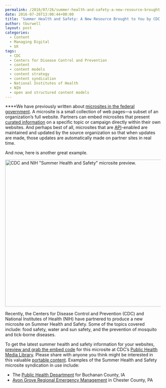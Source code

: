 ```yaml
---
permalink: /2016/07/26/summer-health-and-safety-a-new-resource-brought-to-you-by-cdc-and-nih/
date: 2016-07-26T13:00:44+00:00
title: 'Summer Health and Safety: A New Resource Brought to You by CDC and NIH'
author: tburwell
layout: post
categories:
  - Content
  - Managing Digital
  - UX
tags:
  - CDC
  - Centers for Disease Control and Prevention
  - content
  - content models
  - content strategy
  - content syndication
  - National Institutes of Health
  - NIH
  - open and structured content models
---
```


****We have previously written about [microsites in the federal government](https://www.digitalgov.gov/2016/04/21/microsites/). A microsite is a small collection of web pages—a subset of an organization’s full website. Partners can embed microsites that present [curated information](https://www.digitalgov.gov/2015/11/09/the-content-corner-structured-content-and-the-power-of-syndication/) on a specific topic or campaign directly within their own websites. And perhaps best of all, microsites that are [API](https://www.digitalgov.gov/category/code/api/)-enabled are maintained and updated by the source organization so that when updates are made, those updates are automatically made on partner sites in real time.

And now, here is another great example.

<img class="aligncenter wp-image-367831 size-full" src="https://s3.amazonaws.com/sitesusa/wp-content/uploads/sites/212/2016/07/600-x-476-CDC-NIH-Summer-Health-and-Safety-miscrosite-preview.jpg" alt="CDC and NIH &quot;Summer Health and Safety&quot; microsite preview." width="600" height="476" />

Recently, the Centers for Disease Control and Prevention (CDC) and National Institutes of Health (NIH) have partnered to produce a new microsite on Summer Health and Safety. Some of the topics covered include: food safety, water and sun safety, and the prevention of mosquito and tick-borne diseases.

To get the latest summer health and safety information for your websites, [preview and grab the embed code](https://tools.cdc.gov/medialibrary/index.aspx#/microsite/id/280182) for this microsite at CDC’s [Public Health Media Library](https://tools.cdc.gov/medialibrary). Please share with anyone you think might be interested in this valuable [portable content](https://www.digitalgov.gov/2016/05/05/how-to-create-portable-content-with-structured-content-models/). Examples of the Summer Health and Safety microsite syndication in use include:

  * The [Public Health Department](http://www.buchanancountyiowa.org/services/public_health/summer_health_and_safety.php) for Buchanan County, IA
  * [Avon Grove Regional Emergency Management](http://www.myagrem.net/Resources/CDCSubscriptions/summerweather.php) in Chester County, PA